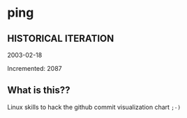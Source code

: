 # ping

## HISTORICAL ITERATION
2003-02-18

Incremented: 2087

## What is this?? 
Linux skills to hack the github commit visualization chart `;-)`
